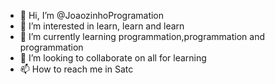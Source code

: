 - 👋 Hi, I’m @JoaozinhoProgramation
- 👀 I’m interested in learn, learn and learn 
- 🌱 I’m currently learning programmation,programmation and programmation
- 💞️ I’m looking to collaborate on all for learning
- 📫 How to reach me in Satc

<!---
JoaozinhoProgramation/JoaozinhoProgramation is a ✨ special ✨ repository because its `README.md` (this file) appears on your GitHub profile.
You can click the Preview link to take a look at your changes.
--->
